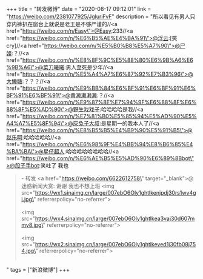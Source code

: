 +++
title = "转发微博"
date = "2020-08-17 09:12:01"
link = "https://weibo.com/2381077925/JgluriFvF"
description = "所以看见有男人只穿内裤扒在窗台上就说是老王是不够严谨的//<a href=\"https://weibo.com/n/Easy\">@Easy</a>:233//<a href=\"https://weibo.com/n/%E6%B5%AE%E4%BA%91\">@浮云</a>:[笑cry]//<a href=\"https://weibo.com/n/%E5%B0%B8%E5%A7%90\">@尸姐</a>:？//<a href=\"https://weibo.com/n/%E8%8F%9C%E5%88%80%E6%9B%A6%E6%9B%A6\">@菜刀曦曦</a>:男人至死是少年//<a href=\"https://weibo.com/n/%E5%A4%A7%E6%87%92%E7%B3%96\">@大懒糖</a>:？？？//<a href=\"https://weibo.com/n/%E9%BB%84%E6%BF%91%E6%BF%91%E6%BF%91%E6%BF%91\">@黄濑濑濑濑</a>:？//<a href=\"https://weibo.com/n/%E9%87%8E%E7%94%9F%E6%88%8F%E6%88%8F%E5%AD%90\">@野生戏戏子</a>:哈哈哈哈是我//<a href=\"https://weibo.com/n/%E7%81%B0%E5%85%94%E5%AD%90%E5%A4%A7%E5%8F%94\">@灰兔子大叔</a>:是星期一的我本人了//<a href=\"https://weibo.com/n/%E8%B5%B5%E4%B9%90%E5%91%B5\">@赵乐呵</a>:哈哈哈哈哈//<a href=\"https://weibo.com/n/%E6%98%9F%E4%BB%94%E8%B6%85%E4%BA%BA\">@星仔超人</a>:哈哈哈哈哈哈哈哈//<a href=\"https://weibo.com/n/%E6%AE%B5%E5%AD%90%E6%89%8Bbot\">@段子手bot</a>:笑吐了 我也<br><blockquote> - 转发 <a href=\"https://weibo.com/6622612758\" target=\"_blank\">@迷惑新闻大赏</a>: 谢谢 我也不想上班 <img src=\"https://wx1.sinaimg.cn/large/007ebO6Oly1ghtlkenjpdj30rs1wv4gi.jpg\" referrerpolicy=\"no-referrer\"><br><br><img src=\"https://wx4.sinaimg.cn/large/007ebO6Oly1ghtlkea3vaj30d607mmy8.jpg\" referrerpolicy=\"no-referrer\"><br><br><img src=\"https://wx2.sinaimg.cn/large/007ebO6Oly1ghtlkeved1j30fb08j754.jpg\" referrerpolicy=\"no-referrer\"><br><br></blockquote>"
tags = ["新浪微博"]
+++
